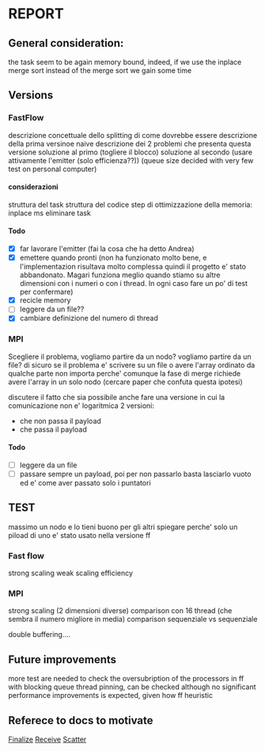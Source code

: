 # REPORT

## General consideration:
the task seem to be again memory bound, indeed, if we use the inplace merge sort instead of the merge sort we gain some time

## Versions

### FastFlow
descrizione concettuale dello splitting di come dovrebbe essere
descrizione della prima versinoe naive 
descrizione dei 2 problemi che presenta questa versione
soluzione al primo (togliere il blocco)
soluzione al secondo (usare attivamente l'emitter (solo efficienza??)) (queue size decided with very few test on personal computer)
#### considerazioni
struttura del task
struttura del codice
step di ottimizzazione della memoria:
inplace ms
eliminare task
#### Todo
- [x] far lavorare l'emitter (fai la cosa che ha detto Andrea)
- [x] emettere quando pronti (non ha funzionato molto bene, e l'implementazion risultava molto complessa quindi il progetto e' stato abbandonato. Magari funziona meglio quando stiamo su altre dimensioni con i numeri o con i thread. In ogni caso fare un po' di test per confermare)
- [x] recicle memory
- [ ] leggere da un file??
- [x] cambiare definizione del numero di thread

### MPI
Scegliere il problema, vogliamo partire da un nodo? vogliamo partire da un file?
di sicuro se il problema e' scrivere su un file o avere l'array ordinato da qualche parte non importa perche' comunque la fase di merge richiede avere l'array in un solo nodo (cercare paper che confuta questa ipotesi)

discutere il fatto che sia possibile anche fare una versione in cui la comunicazione non e' logaritmica
2 versioni:
- che non passa il payload
- che passa il payload

#### Todo
- [ ] leggere da un file
- [ ] passare sempre un payload, poi per non passarlo basta lasciarlo vuoto ed e' come aver passato solo i puntatori 

## TEST
massimo un nodo e lo tieni buono per gli altri
spiegare perche' solo un piload di uno e' stato usato nella versione ff
### Fast flow
strong scaling
weak scaling
efficiency

### MPI
strong scaling (2 dimensioni diverse)
comparison con 16 thread (che sembra il numero migliore in media)
comparison sequenziale vs sequenziale

double buffering....


## Future improvements
more test are needed to check the oversubription of the processors in ff with blocking queue
thread pinning, can be checked although no significant performance improvements is expected, given how ff heuristic

## Referece to docs to motivate
[Finalize](https://www.mpich.org/static/docs/v3.1/www3/MPI_Finalize.html)
[Receive](https://docs.open-mpi.org/en/main/man-openmpi/man3/MPI_Recv.3.html)
[Scatter](https://www.open-mpi.org/doc/v3.1/man3/MPI_Scatter.3.php)